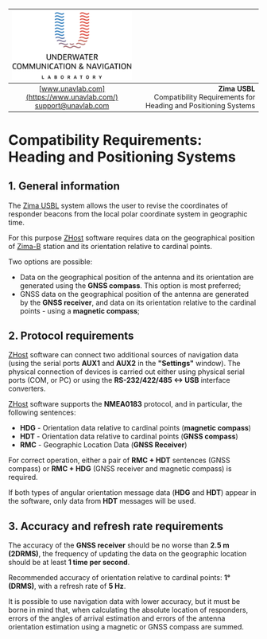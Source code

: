 | ![logo](/documentation/sm_logo.png) |  |
| :---: | ---: |
| [www.unavlab.com](https://www.unavlab.com/) <br/> [support@unavlab.com](mailto:support@unavlab.com) | **Zima USBL**<br/> Compatibility Requirements for Heading and Positioning Systems |

# Compatibility Requirements: <br/> Heading and Positioning Systems

## 1. General information
The [Zima USBL](Zima_DataBrief_en.md) system allows the user to revise the coordinates of responder beacons from the local polar 
coordinate system in geographic time.

For this purpose [ZHost](https://api.github.com/repos/ucnl/ZHost/zipball) software requires data on the geographical position of 
[Zima-B](Zima_B_Specification_en.md) station and its orientation relative to cardinal points.

Two options are possible:
* Data on the geographical position of the antenna and its orientation are generated using the **GNSS compass**. This option is most 
preferred;
* GNSS data on the geographical position of the antenna are generated by the **GNSS receiver**, and data on its orientation relative to the 
cardinal points - using a **magnetic compass**;

## 2. Protocol requirements
[ZHost](https://github.com/ucnl/ZHost) software can connect two additional sources of navigation data (using the serial ports **AUX1**
and **AUX2** in the **"Settings"** window).
The physical connection of devices is carried out either using physical serial ports (COM, or PC) or using the **RS-232/422/485 <-> USB**
interface converters.

[ZHost](https://api.github.com/repos/ucnl/ZHost/zipball) software supports the **NMEA0183** protocol, and in particular, the following sentences:

* **HDG** - Orientation data relative to cardinal points (**magnetic compass**)
* **HDT** - Orientation data relative to cardinal points (**GNSS compass**)
* **RMC** - Geographic Location Data (**GNSS Receiver**)

For correct operation, either a pair of **RMC + HDT** sentences (GNSS compass) or **RMC + HDG** (GNSS receiver and magnetic compass) is 
required.

If both types of angular orientation message data (**HDG** and **HDT**) appear in the software, only data from **HDT** messages will be used.


## 3. Accuracy and refresh rate requirements
The accuracy of the **GNSS receiver** should be no worse than **2.5 m (2DRMS)**, the frequency of updating the data on the geographic 
location should be at least **1 time per second**.

Recommended accuracy of orientation relative to cardinal points: **1° (DRMS)**, with a refresh rate of **5 Hz**.

It is possible to use navigation data with lower accuracy, but it must be borne in mind that, when calculating the absolute location of 
responders, errors of the angles of arrival estimation and errors of the antenna orientation estimation using a magnetic or GNSS compass are
summed.

